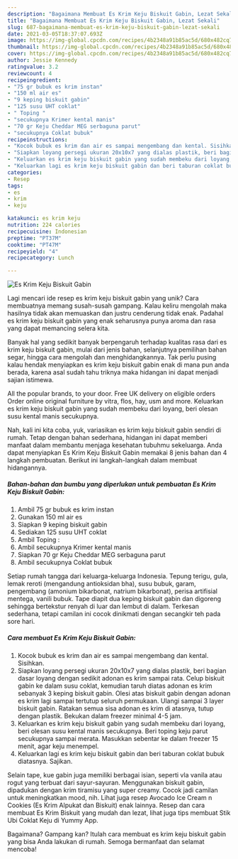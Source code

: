 ```yaml
---
description: "Bagaimana Membuat Es Krim Keju Biskuit Gabin, Lezat Sekali"
title: "Bagaimana Membuat Es Krim Keju Biskuit Gabin, Lezat Sekali"
slug: 687-bagaimana-membuat-es-krim-keju-biskuit-gabin-lezat-sekali
date: 2021-03-05T18:37:07.693Z
image: https://img-global.cpcdn.com/recipes/4b2348a91b85ac5d/680x482cq70/es-krim-keju-biskuit-gabin-foto-resep-utama.jpg
thumbnail: https://img-global.cpcdn.com/recipes/4b2348a91b85ac5d/680x482cq70/es-krim-keju-biskuit-gabin-foto-resep-utama.jpg
cover: https://img-global.cpcdn.com/recipes/4b2348a91b85ac5d/680x482cq70/es-krim-keju-biskuit-gabin-foto-resep-utama.jpg
author: Jessie Kennedy
ratingvalue: 3.2
reviewcount: 4
recipeingredient:
- "75 gr bubuk es krim instan"
- "150 ml air es"
- "9 keping biskuit gabin"
- "125 susu UHT coklat"
- " Toping "
- "secukupnya Krimer kental manis"
- "70 gr Keju Cheddar MEG serbaguna parut"
- "secukupnya Coklat bubuk"
recipeinstructions:
- "Kocok bubuk es krim dan air es sampai mengembang dan kental. Sisihkan."
- "Siapkan loyang persegi ukuran 20x10x7 yang dialas plastik, beri bagian dasar loyang dengan sedikit adonan es krim sampai rata. Celup biskuit gabin ke dalam susu coklat, kemudian taruh diatas adonan es krim sebanyak 3 keping biskuit gabin. Olesi atas biskuit gabin dengan adonan es krim lagi sampai tertutup seluruh permukaan. Ulangi sampai 3 layer biskuit gabin. Ratakan semua sisa adonan es krim di atasnya, tutup dengan plastik. Bekukan dalam freezer minimal 4-5 jam."
- "Keluarkan es krim keju biskuit gabin yang sudah membeku dari loyang, beri olesan susu kental manis secukupnya. Beri toping keju parut secukupnya sampai merata. Masukkan sebentar ke dalam freezer 15 menit, agar keju menempel."
- "Keluarkan lagi es krim keju biskuit gabin dan beri taburan coklat bubuk diatasnya. Sajikan."
categories:
- Resep
tags:
- es
- krim
- keju

katakunci: es krim keju 
nutrition: 224 calories
recipecuisine: Indonesian
preptime: "PT37M"
cooktime: "PT47M"
recipeyield: "4"
recipecategory: Lunch

---
```



![Es Krim Keju Biskuit Gabin](https://img-global.cpcdn.com/recipes/4b2348a91b85ac5d/680x482cq70/es-krim-keju-biskuit-gabin-foto-resep-utama.jpg)

Lagi mencari ide resep es krim keju biskuit gabin yang unik? Cara membuatnya memang susah-susah gampang. Kalau keliru mengolah maka hasilnya tidak akan memuaskan dan justru cenderung tidak enak. Padahal es krim keju biskuit gabin yang enak seharusnya punya aroma dan rasa yang dapat memancing selera kita.

Banyak hal yang sedikit banyak berpengaruh terhadap kualitas rasa dari es krim keju biskuit gabin, mulai dari jenis bahan, selanjutnya pemilihan bahan segar, hingga cara mengolah dan menghidangkannya. Tak perlu pusing kalau hendak menyiapkan es krim keju biskuit gabin enak di mana pun anda berada, karena asal sudah tahu triknya maka hidangan ini dapat menjadi sajian istimewa.

All the popular brands, to your door. Free UK delivery on eligible orders Order online original furniture by vitra, flos, hay, usm and more. Keluarkan es krim keju biskuit gabin yang sudah membeku dari loyang, beri olesan susu kental manis secukupnya.


Nah, kali ini kita coba, yuk, variasikan es krim keju biskuit gabin sendiri di rumah. Tetap dengan bahan sederhana, hidangan ini dapat memberi manfaat dalam membantu menjaga kesehatan tubuhmu sekeluarga. Anda dapat menyiapkan Es Krim Keju Biskuit Gabin memakai 8 jenis bahan dan 4 langkah pembuatan. Berikut ini langkah-langkah dalam membuat hidangannya.

<!--inarticleads1-->

##### Bahan-bahan dan bumbu yang diperlukan untuk pembuatan Es Krim Keju Biskuit Gabin:

1. Ambil 75 gr bubuk es krim instan
1. Gunakan 150 ml air es
1. Siapkan 9 keping biskuit gabin
1. Sediakan 125 susu UHT coklat
1. Ambil  Toping :
1. Ambil secukupnya Krimer kental manis
1. Siapkan 70 gr Keju Cheddar MEG serbaguna parut
1. Ambil secukupnya Coklat bubuk


Setiap rumah tangga dari keluarga-keluarga Indonesia. Tepung terigu, gula, lemak reroti (mengandung antioksidan bha), susu bubuk, garam, pengembang (amonium bikarbonat, natrium bikarbonat), perisa artifisial mentega, vanili bubuk. Tape diapit dua keping biskuit gabin dan digoreng sehingga bertekstur renyah di luar dan lembut di dalam. Terkesan sederhana, tetapi camilan ini cocok dinikmati dengan secangkir teh pada sore hari. 

<!--inarticleads2-->

##### Cara membuat Es Krim Keju Biskuit Gabin:

1. Kocok bubuk es krim dan air es sampai mengembang dan kental. Sisihkan.
1. Siapkan loyang persegi ukuran 20x10x7 yang dialas plastik, beri bagian dasar loyang dengan sedikit adonan es krim sampai rata. Celup biskuit gabin ke dalam susu coklat, kemudian taruh diatas adonan es krim sebanyak 3 keping biskuit gabin. Olesi atas biskuit gabin dengan adonan es krim lagi sampai tertutup seluruh permukaan. Ulangi sampai 3 layer biskuit gabin. Ratakan semua sisa adonan es krim di atasnya, tutup dengan plastik. Bekukan dalam freezer minimal 4-5 jam.
1. Keluarkan es krim keju biskuit gabin yang sudah membeku dari loyang, beri olesan susu kental manis secukupnya. Beri toping keju parut secukupnya sampai merata. Masukkan sebentar ke dalam freezer 15 menit, agar keju menempel.
1. Keluarkan lagi es krim keju biskuit gabin dan beri taburan coklat bubuk diatasnya. Sajikan.


Selain tape, kue gabin juga memiliki berbagai isian, seperti vla vanila atau rogut yang terbuat dari sayur-sayuran. Menggunakan biskuit gabin, dipadukan dengan krim tiramisu yang super creamy. Cocok jadi camilan untuk meningkatkan mood, nih. Lihat juga resep Avocado Ice Cream n Cookies (Es Krim Alpukat dan Biskuit) enak lainnya. Resep dan cara membuat Es Krim Biskuit yang mudah dan lezat, lihat juga tips membuat Stik Ubi Coklat Keju di Yummy App. 

Bagaimana? Gampang kan? Itulah cara membuat es krim keju biskuit gabin yang bisa Anda lakukan di rumah. Semoga bermanfaat dan selamat mencoba!
